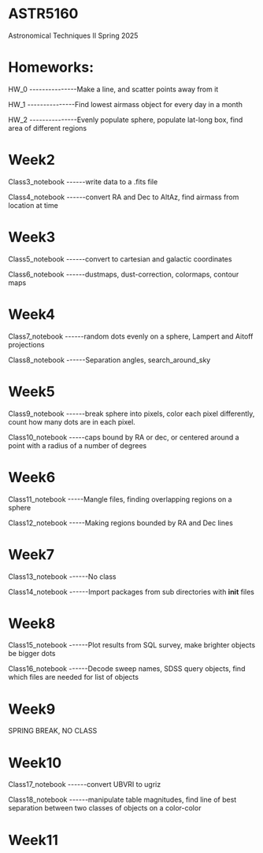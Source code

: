 # ASTR5160 #
Astronomical Techniques II Spring 2025

# Homeworks:
HW_0 ---------------Make a line, and scatter points away from it

HW_1 ---------------Find lowest airmass object for every day in a month

HW_2 ---------------Evenly populate sphere, populate lat-long box, find area of different regions

# Week2 #

Class3_notebook ------write data to a .fits file

Class4_notebook ------convert RA and Dec to AltAz, find airmass from location at time


# Week3 #

Class5_notebook ------convert to cartesian and galactic coordinates 

Class6_notebook ------dustmaps, dust-correction, colormaps, contour maps

# Week4 #

Class7_notebook ------random dots evenly on a sphere, Lampert and Aitoff projections

Class8_notebook ------Separation angles, search_around_sky

# Week5 #

Class9_notebook ------break sphere into pixels, color each pixel differently, count how many dots are in each pixel.

Class10_notebook -----caps bound by RA or dec, or centered around a point with a radius of a number of degrees

# Week6 #

Class11_notebook -----Mangle files, finding overlapping regions on a sphere

Class12_notebook -----Making regions bounded by RA and Dec lines

# Week7 #

Class13_notebook ------No class

Class14_notebook ------Import packages from sub directories with __init__ files

# Week8 #

Class15_notebook ------Plot results from SQL survey, make brighter objects be bigger dots

Class16_notebook ------Decode sweep names, SDSS query objects, find which files are needed for list of objects

# Week9 #

SPRING BREAK, NO CLASS

# Week10 #

Class17_notebook ------convert UBVRI to ugriz

Class18_notebook ------manipulate table magnitudes, find line of best separation between two classes of objects on a color-color

# Week11 #


